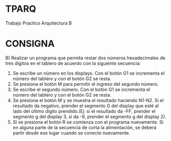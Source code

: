 # TPARQ
Trabajo Practico Arquitectura B

# CONSIGNA


B)	Realizar un programa que permita restar dos números hexadecimales de tres dígitos en el tablero de acuerdo con la siguiente secuencia: 
1.	Se escribe un número en los displays. Con el botón G1 se incrementa el número del tablero y con el botón G2 se resta.  
2.	Se presiona el botón M para permitir el ingreso del segundo número.
3.	Se escribe el segundo número. Con el botón G1 se incrementa el número del tablero y con el botón G2 se resta.  
4.	Se presiona el botón M y se muestra el resultado haciendo N1-N2. Si el resultado da negativo, prender el segmento G del display que esté al lado del último dígito prendido.(Ej: si el resultado da -FF, prender el segmento g del display 3, si da -9, prender el segmento g del display 2). 
5.	Si se presiona el botón R se comienza con el programa nuevamente. 
Si en alguna parte de la secuencia de corta la alimentación, se deberá partir desde ese lugar cuando se conecte nuevamente. 
 

